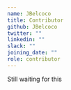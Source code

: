 ```yaml
---
name: JBelcoco
title: Contributor
github: JBelcoco
twitter: ""
linkedin: ""
slack: ""
joining_date: ""
role: contributor
---
```


Still waiting for this
